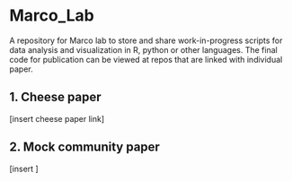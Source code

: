 # Marco_Lab
A repository for Marco lab to store and share work-in-progress scripts for data analysis and visualization in R, python or other languages. The final code for publication can be viewed at repos that are linked with individual paper. 

## 1. Cheese paper 
[insert cheese paper link] 

## 2. Mock community paper 
[insert ]
